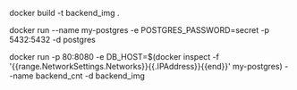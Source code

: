 docker build -t backend_img .

docker run --name my-postgres -e POSTGRES_PASSWORD=secret -p 5432:5432 -d postgres


docker run -p 80:8080  -e DB_HOST=$(docker inspect -f '{{range.NetworkSettings.Networks}}{{.IPAddress}}{{end}}' my-postgres) --name backend_cnt -d backend_img